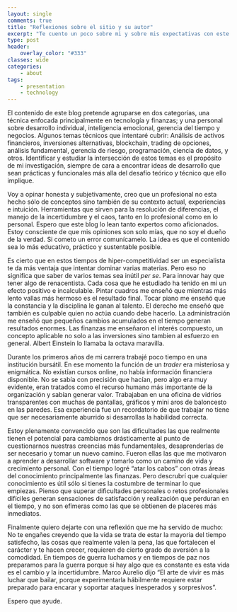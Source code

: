 ```yaml
---
layout: single
comments: true
title: "Reflexiones sobre el sitio y su autor"
excerpt: "Te cuento un poco sobre mi y sobre mis expectativas con este proyecto."
type: post
header:
    overlay_color: "#333"
classes: wide
categories:  
    - about
tags:
    - presentation 
    - technology
---
```


El contenido de este blog pretende agruparse en dos categorías, una técnica enfocada principalmente en tecnología y finanzas; y una personal sobre desarrollo individual, inteligencia emocional, gerencia del tiempo y negocios. Algunos temas técnicos que intentaré cubrir: Análisis de activos financieros, inversiones alternativas, blockchain, trading de opciones, análisis fundamental, gerencia de riesgo, programación, ciencia de datos, y otros. Identificar y estudiar la intersección de estos temas es el propósito de mi investigación, siempre de cara a encontrar ideas de desarrollo que sean prácticas y funcionales más alla del desafío teórico y técnico que ello implique.

Voy a opinar honesta y subjetivamente, creo que un profesional no esta hecho sólo de conceptos sino también de su contexto actual, experiencias e intuición. Herramientas que sirven para la resolución de diferencias, el manejo de la incertidumbre y el caos, tanto en lo profesional como en lo personal. Espero que este blog lo lean tanto expertos como aficionados. Estoy consciente de que mis opiniones son solo mías, que no soy el dueño de la verdad. Si cometo un error comunícamelo. La idea es que el contenido sea lo más educativo, práctico y sustentable posible. 

Es cierto que en estos tiempos de hiper-competitividad ser un especialista te da más ventaja que intentar dominar varias materias. Pero eso no significa que saber de varios temas sea inútil *per se*. Para innovar hay que tener algo de renacentista. Cada cosa que he estudiado ha tenido en mi un efecto positivo e incalculable. Pintar cuadros me enseñó que mientras más lento vallas más hermoso es el resultado final. Tocar piano me enseñó que la constancia y la disciplina le ganan al talento. El derecho me enseñó que también es culpable quien no actúa cuando debe hacerlo. La administración me enseñó que pequeños cambios acumulados en el tiempo generan resultados enormes. Las finanzas me enseñaron el interés compuesto, un concepto aplicable no solo a las inversiones sino tambien al esfuerzo en general. Albert Einstein lo llamaba la octava maravilla. 

Durante los primeros años de mi carrera trabajé poco tiempo en una institución bursátil. En ese momento la función de un *trader* era misteriosa y enigmática. No existían cursos online, no había información financiera disponible. No se sabía con precisión que hacían, pero algo era muy evidente, eran tratados como el recurso humano más importante de la organización y sabían generar valor. Trabajaban en una oficina de vidrios transparentes con muchas de pantallas, gráficos y mini aros de baloncesto en las paredes. Esa experiencia fue un recordatorio de que trabajar no tiene que ser necesariamente aburrido si desarrollas la habilidad correcta.

Estoy plenamente convencido que son las dificultades las que realmente tienen el potencial para cambiarnos drásticamente al punto de cuestionarnos nuestras creencias más fundamentales, desaprenderlas de ser necesario y tomar un nuevo camino. Fueron ellas las que me motivaron a aprender a desarrollar software y tomarlo como un camino de vida y crecimiento personal. Con el tiempo logré “atar los cabos” con otras áreas del conocimiento principalmente las finanzas. Pero descrubrí que cualquier conocimiento es útil sólo si tienes la costumbre de terminar lo que empiezas. Pienso que superar dificultades personales o retos profesionales difíciles generan sensaciones de satisfacción y realización que perduran en el tiempo, y no son efímeras como las que se obtienen de placeres más inmediatos.

Finalmente quiero dejarte con una reflexión que me ha servido de mucho: No te engañes creyendo que la vida se trata de estar la mayoria del tiempo satisfecho, las cosas que realmente valen la pena, las que fortalecen el carácter y te hacen crecer, requieren de cierto grado de aversión a la comodidad. En tiempos de guerra luchamos y en tiempos de paz nos preparamos para la guerra porque si hay algo que es constante es esta vida es el cambio y la incertidumbre. Marco Aurelio dijo “El arte de vivir es más luchar que bailar, porque experimentarla hábilmente requiere estar preparado para encarar y soportar ataques inesperados y sorpresivos”.

Espero que ayude. 
